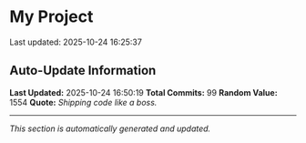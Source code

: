 # My Project


Last updated: 2025-10-24 16:25:37










































































































































































































































































































































































































































































































## Auto-Update Information

**Last Updated:** 2025-10-24 16:50:19
**Total Commits:** 99
**Random Value:** 1554
**Quote:** _Shipping code like a boss._

---
_This section is automatically generated and updated._